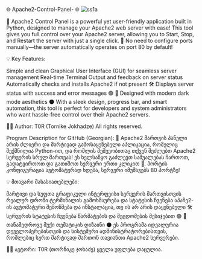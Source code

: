 🌐 Apache2-Control-Panel- 🌐
![ss1a](https://github.com/user-attachments/assets/d6531531-5440-45aa-ac07-c3ed98431254)

🚀 Apache2 Control Panel is a powerful yet user-friendly application built in Python, designed to manage your Apache2 web server with ease! This tool gives you full control over your Apache2 server, allowing you to Start, Stop, and Restart the server with just a single click. 🎯 No need to configure ports manually—the server automatically operates on port 80 by default!

💡 Key Features:

Simple and clean Graphical User Interface (GUI) for seamless server management
Real-time Terminal Output and feedback on server status
Automatically checks and installs Apache2 if not present 🛠️
Displays server status with success and error messages 🟢 🔴
Designed with modern dark mode aesthetics 🌑
With a sleek design, progress bar, and smart automation, this tool is perfect for developers and system administrators who want hassle-free control over their Apache2 servers.

👨‍💻 Author: T0R (Tornike Jokhadze)
All rights reserved.

Program Description for GitHub (Georgian):
🚀 Apache2 მართვის პანელი არის ძლიერი და მარტივად გამოსაყენებელი აპლიკაცია, რომელიც შექმნილია Python-ით, და რომლის მეშვეობითაც თქვენ შეძლებთ Apache2 სერვერის სრულ მართვას! ეს ხელსაწყო გაძლევთ საშუალებას ჩართოთ, გადატვირთოთ და გათიშოთ სერვერი ერთი კლიკით 🎯. პორტის კონფიგურაცია ავტომატურად ხდება, სერვერი იმუშავებს 80 პორტზე!

💡 მთავარი მახასიათებლები:

მარტივი და სუფთა გრაფიკული ინტერფეისი სერვერის მართვისთვის
რეალურ დროში ტერმინალის გამოხმაურება და სტატუსის ჩვენება
აპაჩე2-ის ავტომატური შემოწმება და ინსტალაცია, თუ ის არ არის დაყენებული 🛠️
სერვერის სტატუსის ჩვენება წარმატების და შეცდომების მესიჯებით 🟢 🔴
თანამედროვე მუქი თემატიკის დიზაინი 🌑
ეს პროგრამა იდეალურია დეველოპერებისთვის და სისტემური ადმინისტრატორებისთვის, რომლებიც სურთ მარტივად მართონ თავიანთი Apache2 სერვერები.

👨‍💻 ავტორი: T0R (თორნიკე ჯოხაძე)
ყველა უფლება დაცულია.
